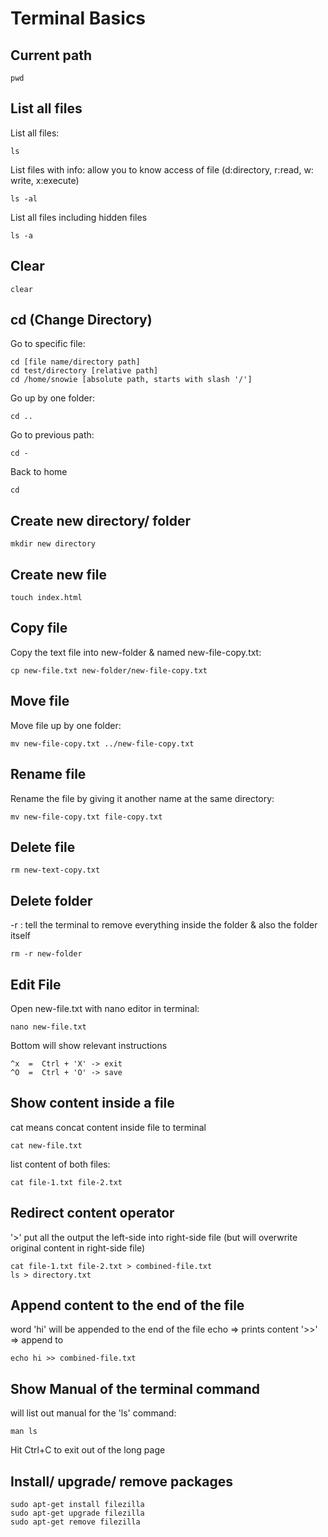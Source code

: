 # Terminal Basics

## Current path
```
pwd
```

## List all files

List all files:
```
ls  
```

List files with info: allow you to know access of file (d:directory, r:read, w: write, x:execute)
```
ls -al
```


List all files including hidden files
```
ls -a
```

## Clear
```
clear
```
 
## cd (Change Directory)
Go to specific file:
```
cd [file name/directory path]
cd test/directory [relative path]
cd /home/snowie [absolute path, starts with slash '/']
```

Go up by one folder:
```
cd ..
```

Go to previous path:
```
cd -
```

Back to home
```
cd
```

## Create new directory/ folder
```
mkdir new directory
```

## Create new file
```
touch index.html
```

## Copy file
Copy the text file into new-folder & named new-file-copy.txt:
```
cp new-file.txt new-folder/new-file-copy.txt
```

## Move file
Move file up by one folder:
```
mv new-file-copy.txt ../new-file-copy.txt
```

## Rename file
Rename the file by giving it another name at the same directory:
```
mv new-file-copy.txt file-copy.txt
```

## Delete file
```
rm new-text-copy.txt
```

## Delete folder
-r : tell the terminal to remove everything inside the folder & also the folder itself
```
rm -r new-folder
```

## Edit File
Open new-file.txt with nano editor in terminal:
```
nano new-file.txt
```

Bottom will show relevant instructions
```
^x  =  Ctrl + 'X' -> exit 
^O  =  Ctrl + 'O' -> save
```

## Show content inside a file
cat means concat content inside file to terminal
```
cat new-file.txt
```

list content of both files:
```
cat file-1.txt file-2.txt
```

## Redirect content operator

'>' put all the output the left-side into right-side file (but will overwrite original content in right-side file)
```
cat file-1.txt file-2.txt > combined-file.txt
ls > directory.txt
```

## Append content to the end of the file
word 'hi' will be appended to the end of the file
echo => prints content
'>>' => append to
```
echo hi >> combined-file.txt
```

## Show Manual of the terminal command
will list out manual for the 'ls' command:
```
man ls
```
Hit Ctrl+C to exit out of the long page

## Install/ upgrade/ remove packages
```
sudo apt-get install filezilla
sudo apt-get upgrade filezilla
sudo apt-get remove filezilla
```

















